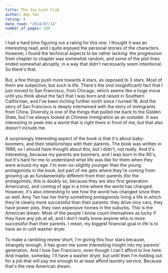 ```yaml
---
title: The Joy Luck Club
author: Amy Tan
rating: 4
date_read: "2014/07/14"
number_of_pages: 288
---
```


I had a hard time figuring out a rating for this one. I thought it was an interesting read, and I quite enjoyed the personal stories of the characters. However, I found the technical aspects to be rather lacking: the progression from chapter to chapter was somewhat random, and some of the plot lines ended somewhat abruptly, in a way that didn't necessarily seem intentional. So there's that.<br/><br/>But, a few things push more towards 4 stars, as opposed to 3 stars. Most of them are subjective, but such is life. There's the (not insignificant) fact that I just moved to San Francisco, from Chicago, which seems like a huge move until you think about the fact that I was born and raised in Southern Californian, and I've been inching further north since I turned 18. And the story of San Francisco is deeply intertwined with the story of immigrants from China. Diversity is one of the things that pulled me back to the Golden State, but I've always looked at Chinese immigration as an outsider. It was interesting to peek into a world that is right there in front of me, but that also doesn't include me.<br/><br/>A surprisingly interesting aspect of the book is that it's about baby-boomers, and their relationships with their parents. The book was written in 1989, so I should have thought about this, but I didn't, not really. And it's interesting, because my parents are boomers, and I was born in the 80's, but it's hard for me to understand what life was like for them when they were around my age. I'm ever-so-slightly younger than the young protagonists in the book, but part of me gets where they're coming from: growing up as fundamentally different from their parents (for the protagonists, this is doubly so, because they are also first generation Americans), and coming of age in a time where the world has changed. However, it's also interesting to see how the world has changed since then as well. Amy Tan has her thirty-something protagonists living a life in which they're clearly more successful than their parents: they drive nice cars, they have power jobs, they own expensive homes in the suburbs. This is the American dream. Most of the people I know count themselves as lucky if they have any job at all, and I don't really know anyone who is more successful than their parents. I mean, my biggest financial goal in life is to have an in-unit washer dryer. <br/><br/>To make a rambling review short, I'm giving this four stars because, strangely enough, it has given me some interesting insight into my parents' generation. And I love San Francisco, even though I can't afford to live here. And maybe, someday, I'll have a washer dryer, but until then I'm holding out for a job that will pay me enough to at least afford laundry service. Because that's the new American dream.